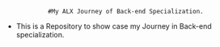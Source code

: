                 #My ALX Journey of Back-end Specialization.

- This is a Repository to show case my Journey in Back-end specialization.
